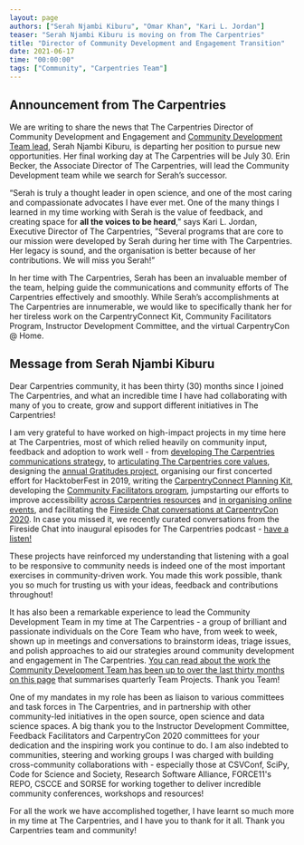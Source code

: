 ```yaml
---
layout: page
authors: ["Serah Njambi Kiburu", "Omar Khan", "Kari L. Jordan"]
teaser: "Serah Njambi Kiburu is moving on from The Carpentries"
title: "Director of Community Development and Engagement Transition"
date: 2021-06-17
time: "00:00:00"
tags: ["Community", "Carpentries Team"]
---
```


## Announcement from The Carpentries

We are writing to share the news that The Carpentries Director of Community Development and Engagement and [Community Development Team lead](https://carpentries.org/core-team-projects/#community-development-team), Serah Njambi Kiburu, is departing her position to pursue new opportunities. Her final working day at The Carpentries will be July 30. Erin Becker, the Associate Director of The Carpentries, will lead the Community Development team while we search for Serah’s successor.

“Serah is truly a thought leader in open science, and one of the most caring and compassionate advocates I have ever met. One of the many things I learned in my time working with Serah is the value of feedback, and creating space for **all the voices to be heard**,” says Kari L. Jordan, Executive Director of The Carpentries, ”Several programs that are core to our mission were developed by Serah during her time with The Carpentries. Her legacy is sound, and the organisation is better because of her contributions. We will miss you Serah!”

In her time with The Carpentries, Serah has been an invaluable member of the team, helping guide the communications and community efforts of The Carpentries effectively and smoothly. While Serah’s accomplishments at The Carpentries are innumerable, we would like to specifically thank her for her tireless work on the CarpentryConnect Kit, Community Facilitators Program, Instructor Development Committee, and the virtual CarpentryCon @ Home.

## Message from Serah Njambi Kiburu

Dear Carpentries community, it has been thirty (30) months since I joined The Carpentries, and what an incredible time I have had collaborating with many of you to create, grow and support different initiatives in The Carpentries!

I am very grateful to have worked on high-impact projects in my time here at The Carpentries, most of which relied heavily on community input, feedback and adoption to work well - from [developing The Carpentries communications strategy](https://carpentries.org/blog/2019/07/carpentries-comms-strategy/), to [articulating The Carpentries core values](https://carpentries.org/blog/2019/11/carpentries-values/), designing the [annual Gratitudes project](https://carpentries.org/blog/2019/11/carpentries-gratitudes-series/), organising our first concerted effort for HacktoberFest in 2019, writing the [CarpentryConnect Planning Kit](https://carpentries.org/blog/2020/04/carpentryconnect-planning-kit/), developing the [Community Facilitators program](https://carpentries.org/posts-by-tags/#blog-tag-community-facilitators), jumpstarting our efforts to improve accessibility [across Carpentries resources](https://carpentries.org/blog/2021/02/improving-accessibility-across-carpentries-resources/) and [in organising online events](https://carpentries.org/blog/2021/02/prioritising-accessibility-virtual-events/), and facilitating the [Fireside Chat conversations at CarpentryCon 2020](https://2020.carpentrycon.org/schedule/#session-62). In case you missed it, we recently curated conversations from the Fireside Chat into inaugural episodes for The Carpentries podcast - [have a listen!](https://carpentries.org/podcasts/)

These projects have reinforced my understanding that listening with a goal to be responsive to community needs is indeed one of the most important exercises in community-driven work. You made this work possible, thank you so much for trusting us with your ideas, feedback and contributions throughout!

It has also been a remarkable experience to lead the Community Development Team in my time at The Carpentries - a group of brilliant and passionate individuals on the Core Team who have, from week to week, shown up in meetings and conversations to brainstorm ideas, triage issues, and polish approaches to aid our strategies around community development and engagement in The Carpentries. [You can read about the work the Community Development Team has been up to over the last thirty months on this page](https://carpentries.org/core-team-projects/#community-development-team) that summarises quarterly Team Projects. Thank you Team!

One of my mandates in my role has been as liaison to various committees and task forces in The Carpentries, and in partnership with other community-led initiatives in the open source, open science and data science spaces. A big thank you to the Instructor Development Committee, Feedback Facilitators and CarpentryCon 2020 committees for your dedication and the inspiring work you continue to do. I am also indebted to communities, steering and working groups I was charged with building cross-community collaborations with - especially those at CSVConf, SciPy, Code for Science and Society, Research Software Alliance, FORCE11's REPO, CSCCE and SORSE for working together to deliver incredible community conferences, workshops and resources!

For all the work we have accomplished together, I have learnt so much more in my time at The Carpentries, and I have you to thank for it all. Thank you Carpentries team and community!
